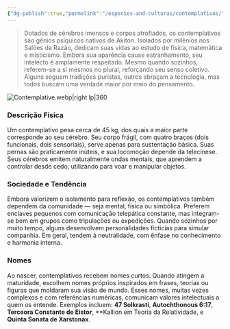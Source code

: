 ```yaml
---
{"dg-publish":true,"permalink":"/especies-and-culturas/contemplativos/"}
---
```



> Dotados de cérebros imensos e corpos atrofiados, os contemplativos são gênios psíquicos nativos de Akiton. Isolados por milênios nos Salões da Razão, dedicam suas vidas ao estudo de física, matemática e misticismo. Embora sua aparência cause estranhamento, seu intelecto é amplamente respeitado. Mesmo quando sozinhos, referem-se a si mesmos no plural, reforçando seu senso coletivo. Alguns seguem tradições puristas, outros abraçam a tecnologia, mas todos buscam uma verdade maior por meio do pensamento.

![Contemplative.webp|right lp|360](/img/user/Assets/Imagens/Contemplative.webp)

### **Descrição Física**

Um contemplativo pesa cerca de 45 kg, dos quais a maior parte corresponde ao seu cérebro. Seu corpo frágil, com quatro braços (dois funcionais, dois sensoriais), serve apenas para sustentação básica. Suas pernas são praticamente inúteis, e sua locomoção depende da telecinese. Seus cérebros emitem naturalmente ondas mentais, que aprendem a controlar desde cedo, utilizando para voar e manipular objetos.



### **Sociedade e Tendência**

Embora valorizem o isolamento para reflexão, os contemplativos também dependem da comunidade — seja mental, física ou simbólica. Preferem enclaves pequenos com comunicação telepática constante, mas integram-se bem em grupos como tripulações ou expedições. Quando sozinhos por muito tempo, alguns desenvolvem personalidades fictícias para simular companhia. Em geral, tendem à neutralidade, com ênfase no conhecimento e harmonia interna.

### **Nomes**

Ao nascer, contemplativos recebem nomes curtos. Quando atingem a maturidade, escolhem nomes próprios inspirados em frases, teorias ou figuras que moldaram sua visão de mundo. Esses nomes, muitas vezes complexos e com referências numéricas, comunicam valores intelectuais a quem os entende. Exemplos incluem: **47 Solkrasti**, **Autochthonous 6:17**, **Terceora Constante de Eistor**, **Kallion em Teoria da Relatividade, e **Quinta Sonata de Xarstonax**.